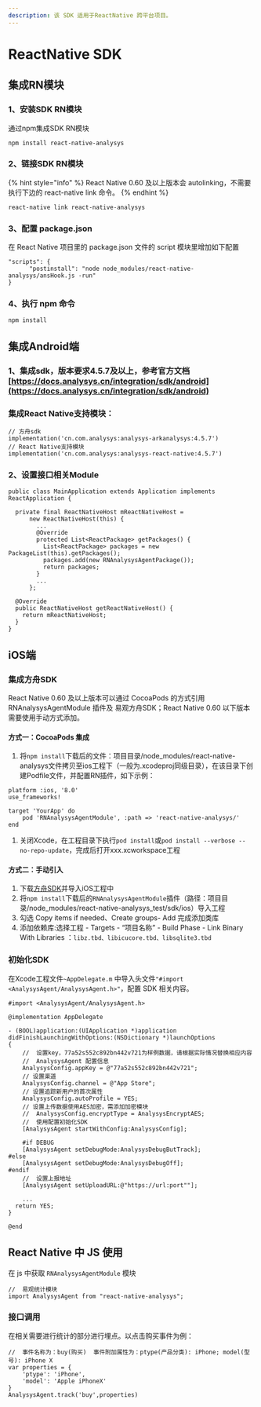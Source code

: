 ```yaml
---
description: 该 SDK 适用于ReactNative 跨平台项目。
---
```


# ReactNative SDK

## 集成RN模块

### 1、安装SDK RN模块

通过npm集成SDK RN模块

```text
npm install react-native-analysys
```

### 2、链接SDK RN模块

{% hint style="info" %}
React Native 0.60 及以上版本会 autolinking，不需要执行下边的 react-native link 命令。
{% endhint %}

```text
react-native link react-native-analysys
```

### 3、配置 package.json

在 React Native 项目里的 package.json 文件的 script 模块里增加如下配置

```text
"scripts": {
      "postinstall": "node node_modules/react-native-analysys/ansHook.js -run"
}
```

### 4、执行 npm  命令 <a id="id-.ReactNativev1.15-&#x6267;&#x884C;npm&#x547D;&#x4EE4;"></a>

```text
npm install
```

## 集成Android端

### 1、集成sdk，版本要求4.5.7及以上，参考官方文档[https://docs.analysys.cn/integration/sdk/android](https://docs.analysys.cn/integration/sdk/android)

### 集成React Native支持模块：

```text
// 方舟sdk
implementation('cn.com.analysys:analysys-arkanalysys:4.5.7')
// React Native支持模块
implementation('cn.com.analysys:analysys-react-native:4.5.7')
```

### 2、设置接口相关Module

```text
public class MainApplication extends Application implements ReactApplication {

  private final ReactNativeHost mReactNativeHost =
      new ReactNativeHost(this) {
        ...
        @Override
        protected List<ReactPackage> getPackages() {
          List<ReactPackage> packages = new PackageList(this).getPackages();
          packages.add(new RNAnalysysAgentPackage());
          return packages;
        }
        ...
      };

  @Override
  public ReactNativeHost getReactNativeHost() {
    return mReactNativeHost;
  }
}
```

## iOS端

### 集成方舟SDK

React Native 0.60 及以上版本可以通过 CocoaPods 的方式引用 RNAnalysysAgentModule 插件及 易观方舟SDK；React Native 0.60 以下版本需要使用手动方式添加。

#### 方式一：CocoaPods 集成

1. 将`npm install`下载后的文件：项目目录/node\_modules/react-native-analysys文件拷贝至ios工程下（一般为.xcodeproj同级目录），在该目录下创建Podfile文件，并配置RN插件，如下示例：

```text
platform :ios, '8.0'
use_frameworks!

target 'YourApp' do
    pod 'RNAnalysysAgentModule', :path => 'react-native-analysys/'
end
```

1. 关闭Xcode，在工程目录下执行`pod install`或`pod install --verbose --no-repo-update`，完成后打开xxx.xcworkspace工程

#### 方式二：手动引入

1. 下载[方舟SDK](https://github.com/analysys/ans-ios-sdk/releases)并导入iOS工程中
2. 将`npm install`下载后的`RNAnalysysAgentModule`插件（路径：项目目录/node\_modules/react-native-analysys\_test/sdk/ios）导入工程
3. 勾选 Copy items if needed、Create groups- Add 完成添加类库
4. 添加依赖库:选择工程 - Targets - “项目名称” - Build Phase - Link Binary With Libraries ：`libz.tbd、libicucore.tbd、libsqlite3.tbd`

### 初始化SDK

在Xcode工程文件`~AppDelegate.m` 中导入头文件`"#import <AnalysysAgent/AnalysysAgent.h>"`，配置 SDK 相关内容。

```text
#import <AnalysysAgent/AnalysysAgent.h>

@implementation AppDelegate

- (BOOL)application:(UIApplication *)application didFinishLaunchingWithOptions:(NSDictionary *)launchOptions
{
    //  设置key，77a52s552c892bn442v721为样例数据，请根据实际情况替换相应内容
    //  AnalysysAgent 配置信息
    AnalysysConfig.appKey = @"77a52s552c892bn442v721";
    // 设置渠道
    AnalysysConfig.channel = @"App Store";
    // 设置追踪新用户的首次属性
    AnalysysConfig.autoProfile = YES;
    // 设置上传数据使用AES加密，需添加加密模块
    //  AnalysysConfig.encryptType = AnalysysEncryptAES;
    //  使用配置初始化SDK
    [AnalysysAgent startWithConfig:AnalysysConfig];
    
    #if DEBUG
    [AnalysysAgent setDebugMode:AnalysysDebugButTrack];
#else
    [AnalysysAgent setDebugMode:AnalysysDebugOff];
#endif
    //  设置上报地址
    [AnalysysAgent setUploadURL:@"https://url:port""];
    
    ...
  return YES;
}

@end
```

## React Native 中 JS 使用

在 js 中获取 `RNAnalysysAgentModule` 模块

```text
//  易观统计模块
import AnalysysAgent from "react-native-analysys";
```

### 接口调用

在相关需要进行统计的部分进行埋点。以点击购买事件为例：

```text
//  事件名称为：buy(购买)  事件附加属性为：ptype(产品分类): iPhone; model(型号): iPhone X
var properties = {
    'ptype': 'iPhone',
    'model': 'Apple iPhoneX'
}
AnalysysAgent.track('buy',properties)
```

